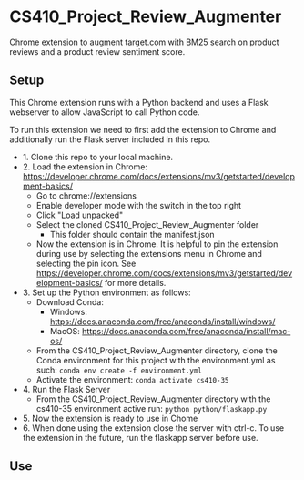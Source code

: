 # CS410_Project_Review_Augmenter

Chrome extension to augment target.com with BM25 search on product reviews and a product review sentiment score.

## Setup
This Chrome extension runs with a Python backend and uses a Flask webserver to allow JavaScript to call Python code. 

To run this extension we need to first add the extension to Chrome and additionally run the Flask server included in this repo.

 * 1\. Clone this repo to your local machine.
 * 2\. Load the extension in Chrome: https://developer.chrome.com/docs/extensions/mv3/getstarted/development-basics/
   * Go to chrome://extensions
   * Enable developer mode with the switch in the top right
   * Click "Load unpacked"
   * Select the cloned CS410_Project_Review_Augmenter folder
     * This folder should contain the manifest.json
   * Now the extension is in Chrome. It is helpful to pin the extension during use by selecting the extensions menu in Chrome and selecting the pin icon. See https://developer.chrome.com/docs/extensions/mv3/getstarted/development-basics/ for more details.
 * 3\. Set up the Python environment as follows:
   * Download Conda:
     * Windows: https://docs.anaconda.com/free/anaconda/install/windows/
     * MacOS: https://docs.anaconda.com/free/anaconda/install/mac-os/
   * From the CS410_Project_Review_Augmenter directory, clone the Conda environment for this project with the environment.yml as such: `conda env create -f environment.yml`
   * Activate the environment: `conda activate cs410-35`
 * 4\. Run the Flask Server
   * From the CS410_Project_Review_Augmenter directory with the cs410-35 environment active run: `python python/flaskapp.py`
 * 5\. Now the extension is ready to use in Chome
 * 6\. When done using the extension close the server with ctrl-c. To use the extension in the future, run the flaskapp server before use.

 ## Use
